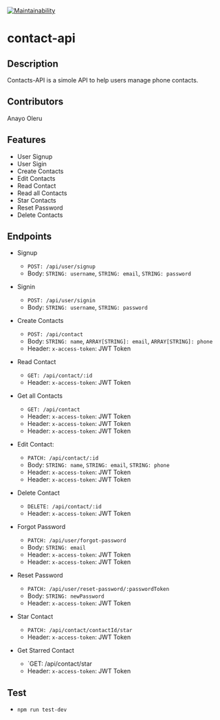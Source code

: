 [![Maintainability](https://api.codeclimate.com/v1/badges/cac4020ae769b2518194/maintainability)](https://codeclimate.com/github/Mcdavid95/contact-api/maintainability)
# contact-api

## Description
Contacts-API is a simole API to help users manage phone contacts.

## Contributors
Anayo Oleru

## Features
- User Signup
- User Sigin
- Create Contacts
- Edit Contacts
- Read Contact
- Read all Contacts
- Star Contacts
- Reset Password
- Delete Contacts

## Endpoints
- Signup
   - `POST: /api/user/signup`
   - Body: `STRING: username`, `STRING: email`, `STRING: password`
   
- Signin
   - `POST: /api/user/signin`
   - Body: `STRING: username`, `STRING: password`
   
- Create Contacts
   - `POST: /api/contact`
   - Body: `STRING: name`, `ARRAY[STRING]: email`, `ARRAY[STRING]: phone`
   - Header: `x-access-token`: JWT Token
   
- Read Contact
   - `GET: /api/contact/:id`
   - Header: `x-access-token`: JWT Token
   
- Get all Contacts
   - `GET: /api/contact`
   - Header: `x-access-token`: JWT Token
   - Header: `x-access-token`: JWT Token
   - Header: `x-access-token`: JWT Token
   
- Edit Contact:
   - `PATCH: /api/contact/:id`
   - Body: `STRING: name`, `STRING: email`, `STRING: phone`
   - Header: `x-access-token`: JWT Token
   - Header: `x-access-token`: JWT Token
   
- Delete Contact
   - `DELETE: /api/contact/:id`
   - Header: `x-access-token`: JWT Token
   
- Forgot Password
   - `PATCH: /api/user/forgot-password`
   - Body: `STRING: email`
   - Header: `x-access-token`: JWT Token
   - Header: `x-access-token`: JWT Token
   
- Reset Password
   - `PATCH: /api/user/reset-password/:passwordToken`
   - Body: `STRING: newPassword`
   - Header: `x-access-token`: JWT Token
   
- Star Contact
   - `PATCH: /api/contact/contactId/star`
   - Header: `x-access-token`: JWT Token
   
- Get Starred Contact
   - `GET: /api/contact/star
   - Header: `x-access-token`: JWT Token
   
## Test
- `npm run test-dev`
